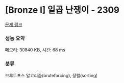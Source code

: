# [Bronze I] 일곱 난쟁이 - 2309 

[문제 링크](https://www.acmicpc.net/problem/2309) 

### 성능 요약

메모리: 30840 KB, 시간: 68 ms

### 분류

브루트포스 알고리즘(bruteforcing), 정렬(sorting)

